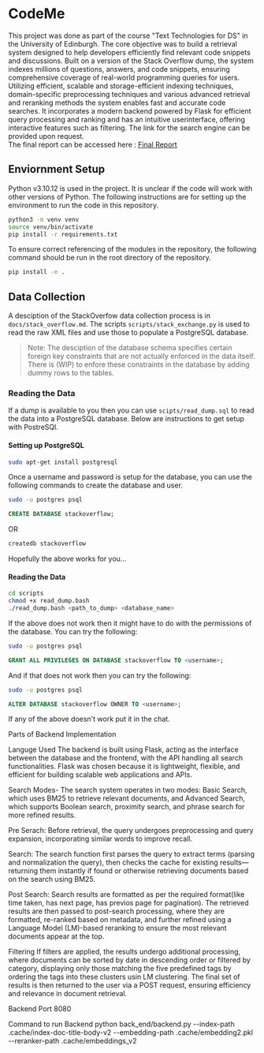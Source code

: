 # CodeMe

This project was done as part of the course "Text Technologies for DS" in the University of Edinburgh. The core objective was to build a retrieval system designed to help developers
efficiently find relevant code snippets and discussions. Built on a version of the Stack Overflow dump, the system indexes millions of questions, answers, and code snippets, ensuring comprehensive coverage of real-world programming queries for users. Utilizing efficient, scalable and storage-efficient indexing techniques, domain-specific preprocessing techniques and various advanced retrieval and reranking methods the system enables fast and accurate code searches. It incorporates a modern backend powered by Flask for efficient query processing and ranking and has an intuitive userinterface, offering interactive features such as filtering. The link for the search engine can be provided upon request.  <br> The final report can be accessed here : [Final Report](https://github.com/annitziak/CodeMe/blob/main/final_report_group10.pdf)




## Enviornment Setup
Python v3.10.12 is used in the project. It is unclear if the code will work with other versions of Python.
The following instructions are for setting up the environment to run the code in this repository.
```bash
python3 -m venv venv
source venv/bin/activate
pip install -r requirements.txt
```

To ensure correct referencing of the modules in the repository, the following command should be run in the root directory of the repository.
```bash
pip install -e .
```

## Data Collection
A desciption of the StackOverfow data collection process is in `docs/stack_overflow.md`.
The scripts `scripts/stack_exchange.py` is used to read the raw XML files and use those to populate a PostgreSQL database.

> Note: The desciption of the database schema specifies certain foreign key constraints that are not actually enforced in the data itself. There is (WIP) to enfore these constraints in the database by adding dummy rows to the tables.

### Reading the Data
If a dump is available to you then you can use `scipts/read_dump.sql` to read the data into a PostgreSQL database.
Below are instructions to get setup with PostreSQl.

#### Setting up PostgreSQL
```bash
sudo apt-get install postgresql
```
Once a username and password is setup for the database, you can use the following commands to create the database and user.
```bash
sudo -u postgres psql
```
```sql
CREATE DATABASE stackoverflow;
```
OR
```bash
createdb stackoverflow
```

Hopefully the above works for you...

#### Reading the Data
```bash
cd scripts
chmod +x read_dump.bash
./read_dump.bash <path_to_dump> <database_name>
```
If the above does not work then it might have to do with the permissions of the database. You can try the following:
```bash
sudo -u postgres psql
```
```sql
GRANT ALL PRIVILEGES ON DATABASE stackoverflow TO <username>;
```
And if that does not work then you can try the following:
```bash
sudo -u postgres psql
```
```sql
ALTER DATABASE stackoverflow OWNER TO <username>;
```
If any of the above doesn't work put it in the chat.

Parts of Backend Implementation 

Languge Used
The backend is built using Flask, acting as the interface between the database and the frontend,
with the API handling all search functionalities. Flask was chosen because it is lightweight, flexible,
and efficient for building scalable web applications and APIs. 

Search Modes-
The search system operates in two modes:
Basic Search, which uses BM25 to retrieve relevant documents, and Advanced Search, which supports
Boolean search, proximity search, and phrase search for more refined results. 

Pre Serach:
Before retrieval, the query undergoes preprocessing and query expansion, incorporating similar words to improve recall. 

Search:
The search function first parses the query to extract terms (parsing and normalization the query), then checks the cache for existing results—returning them instantly if found or otherwise retrieving documents based on the search using BM25. 

Post Search:
Search results are formatted as per the required format(like time taken, has next page, has previos page for pagination). The retrieved results are then passed to post-search processing, where they are formatted, re-ranked based on metadata, and further refined using a Language Model (LM)-based reranking to ensure the most relevant documents appear at the top. 

Filtering
If filters are applied, the results undergo additional processing, where documents can be sorted by date in descending order or filtered by category, displaying only those matching the
five predefined tags by ordering the tags into these clusters usin LM clustering. The final set of results is then returned to the user via a POST request, ensuring efficiency and relevance in document retrieval.

Backend Port
8080

Command to run Backend 
python back_end/backend.py --index-path .cache/index-doc-title-body-v2 --embedding-path .cache/embedding2.pkl --reranker-path .cache/embeddings_v2